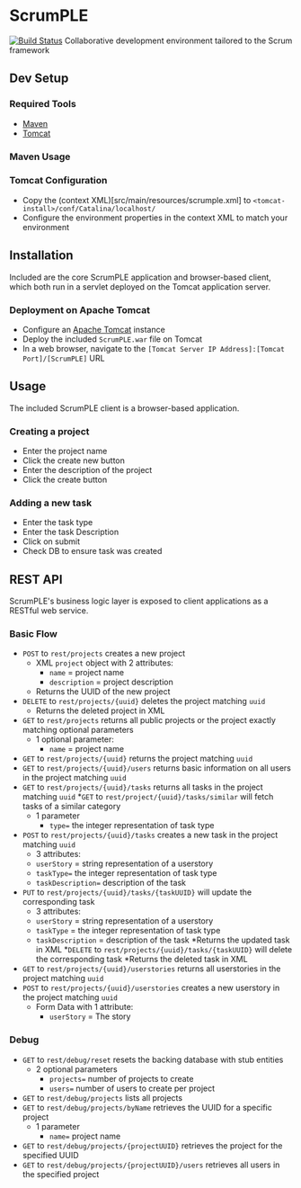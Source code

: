 # ScrumPLE
[![Build Status](http://ec2-52-10-231-227.us-west-2.compute.amazonaws.com:8080/jenkins/buildStatus/icon?job=ScrumPLE)](http://ec2-52-10-231-227.us-west-2.compute.amazonaws.com:8080/jenkins/job/ScrumPLE/)
Collaborative development environment tailored to the Scrum framework

## Dev Setup
### Required Tools
* [Maven](https://maven.apache.org/)
* [Tomcat](https://tomcat.apache.org/)
### Maven Usage

### Tomcat Configuration
* Copy the (context XML)[src/main/resources/scrumple.xml] to `<tomcat-install>/conf/Catalina/localhost/`
* Configure the environment properties in the context XML to match your environment

## Installation
Included are the core ScrumPLE application and browser-based client, which both run in a servlet deployed on the Tomcat application server.
### Deployment on Apache Tomcat
* Configure an [Apache Tomcat](http://tomcat.apache.org/) instance
* Deploy the included `ScrumPLE.war` file on Tomcat
* In a web browser, navigate to the `[Tomcat Server IP Address]:[Tomcat Port]/[ScrumPLE]` URL

## Usage
The included ScrumPLE client is a browser-based application.
### Creating a project
* Enter the project name
* Click the create new button
* Enter the description of the project
* Click the create button
### Adding a new task
* Enter the task type
* Enter the task Description
* Click on submit
* Check DB to ensure task was created
## REST API
ScrumPLE's business logic layer is exposed to client applications as a RESTful web service.
### Basic Flow
* `POST` to `rest/projects` creates a new project
	* XML `project` object with 2 attributes:
		* `name` = project name
		* `description` = project description
	* Returns the UUID of the new project
* `DELETE` to `rest/projects/{uuid}` deletes the project matching `uuid`
	* Returns the deleted project in XML
* `GET` to `rest/projects` returns all public projects or the project exactly matching optional parameters
	* 1 optional parameter:
		* `name` = project name
* `GET` to `rest/projects/{uuid}` returns the project matching `uuid`
* `GET` to `rest/projects/{uuid}/users` returns basic information on all users in the project matching `uuid`
* `GET` to `rest/projects/{uuid}/tasks` returns all tasks in the project matching `uuid`
*`GET` to `rest/project/{uuid}/tasks/similar` will fetch tasks of a similar category
  * 1 parameter
    * `type=` the integer representation of task type
* `POST` to `rest/projects/{uuid}/tasks` creates a new task in the project matching `uuid`
	* 3 attributes:
	 * `userStory` = string representation of a userstory
  	 * `taskType=` the integer representation of task type
  	 * `taskDescription=` description of the task
* `PUT` to `rest/projects/{uuid}/tasks/{taskUUID}` will update the corresponding task
	* 3 attributes:
	 * `userStory` = string representation of a userstory
  	 * `taskType` = the integer representation of task type
  	 * `taskDescription` = description of the task
  	*Returns the updated task in XML
*`DELETE` to `rest/projects/{uuid}/tasks/{taskUUID}` will delete the corresponding task
	*Returns the deleted task in XML
* `GET` to `rest/projects/{uuid}/userstories` returns all userstories in the project matching `uuid`
* `POST` to `rest/projects/{uuid}/userstories` creates a new userstory in the project matching `uuid`
    * Form Data with 1 attribute:
		* `userStory` = The story

### Debug
* `GET` to `rest/debug/reset` resets the backing database with stub entities
  * 2 optional parameters
    * `projects=` number of projects to create
    * `users=` number of users to create per project
* `GET` to `rest/debug/projects` lists all projects
* `GET` to `rest/debug/projects/byName` retrieves the UUID for a specific project
  * 1 parameter
    * `name=` project name
* `GET` to `rest/debug/projects/{projectUUID}` retrieves the project for the specified UUID
* `GET` to `rest/debug/projects/{projectUUID}/users` retrieves all users in the specified project
  
